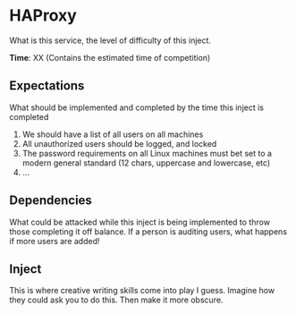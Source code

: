 # HAProxy
What is this service, the level of difficulty of this inject.

**Time**: XX (Contains the estimated time of competition)

## Expectations 
What should be implemented and completed by the time this inject is completed 
1. We should have a list of all users on all machines 
2. All unauthorized users should be logged, and locked
3. The password requirements on all Linux machines must bet set to a modern general standard (12 chars, uppercase and lowercase, etc)
4. ...

## Dependencies
What could be attacked while this inject is being implemented to throw those completing it off balance. If a person is auditing users, what happens if more users are added!

## Inject
This is where creative writing skills come into play I guess. Imagine how they could ask you to do this. Then make it more obscure.